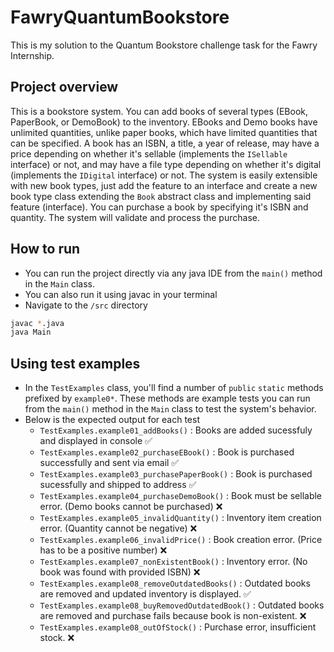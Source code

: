 # FawryQuantumBookstore
This is my solution to the Quantum Bookstore challenge task for the Fawry Internship. 

## Project overview
This is a bookstore system. You can add books of several types (EBook, PaperBook, or DemoBook) to the inventory. EBooks and Demo books have unlimited quantities, unlike paper books, which have limited quantities that can be specified. A book has an ISBN, a title, a year of release, may have a price depending on whether it's sellable (implements the `ISellable` interface) or not, and may have a file type depending on whether it's digital (implements the `IDigital` interface) or not. The system is easily extensible with new book types, just add the feature to an interface and create a new book type class extending the `Book` abstract class and implementing said feature (interface). You can purchase a book by specifying it's ISBN and quantity. The system will validate and process the purchase.

## How to run
- You can run the project directly via any java IDE from the `main()` method in the `Main` class.
- You can also run it using javac in your terminal
- Navigate to the `/src` directory
```bash
javac *.java
java Main
```

## Using test examples
- In the `TestExamples` class, you'll find a number of `public` `static` methods prefixed by `example0*`. These methods are example tests you can run from the `main()` method in the `Main` class to test the system's behavior.
- Below is the expected output for each test
  - `TestExamples.example01_addBooks()` : Books are added sucessfuly and displayed in console ✅
  - `TestExamples.example02_purchaseEBook()` : Book is purchased successfully and sent via email ✅
  - `TestExamples.example03_purchasePaperBook()` : Book is purchased sucessfully and shipped to address ✅
  - `TestExamples.example04_purchaseDemoBook()` : Book must be sellable error. (Demo books cannot be purchased) ❌
  - `TestExamples.example05_invalidQuantity()` : Inventory item creation error. (Quantity cannot be negative) ❌
  - `TestExamples.example06_invalidPrice()` : Book creation error. (Price has to be a positive number) ❌
  - `TestExamples.example07_nonExistentBook()` : Inventory error. (No book was found with provided ISBN) ❌
  - `TestExamples.example08_removeOutdatedBooks()` : Outdated books are removed and updated inventory is displayed. ✅
  - `TestExamples.example08_buyRemovedOutdatedBook()` : Outdated books are removed and purchase fails because book is non-existent. ❌
  - `TestExamples.example08_outOfStock()` : Purchase error, insufficient stock. ❌

